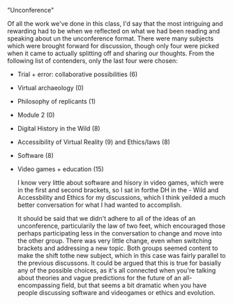 "Unconference"

  Of all the work we've done in this class, I'd say that the most intriguing and rewarding had to be when we reflected on what we had been reading and speaking about un the unconference format. There were many subjects which were brought forward for discussion, though only four were picked when it came to actually splitting off and sharing our thoughts. From the following list of contenders, only the last four were chosen:

- Trial + error: collaborative possibilities (6)
- Virtual archaeology (0)
- Philosophy of replicants (1)
- Module 2 (0)
- Digital History in the Wild (8)
- Accessibility of Virtual Reality (9) and Ethics/laws (8)
- Software (8)
- Video games + education (15)

  I know very little about software and hisory in video games, which were in the first and second brackets, so I sat in forthe DH in the - Wild and Accessbility and Ethics for my discussions, which I think yeilded a much better conversation for what I had wanted to accomplish.

  It should be said that we didn't adhere to all of the ideas of an unconference, particularily the law of two feet, which encouraged those perhaps participating less in the conversation to change and move into the other group. There was very little change, even when switching brackets and addressing a new topic. Both groups seemed content to make the shift tothe new subject, which in this case was fairly parallel to the previous discussons. It could be argued that this is true for basially any of the possible choices, as it's all connected when you're talking about theories and vague predictions for the future of an all-encompassing field, but that seems a bit dramatic when you have people discussing software and videogames or ethics and evolution.

